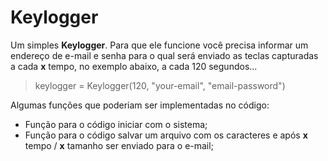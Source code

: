 # Keylogger

Um simples **Keylogger**. Para que ele funcione você precisa informar um endereço de e-mail e senha para o qual será enviado as teclas capturadas a cada **x** tempo, no exemplo abaixo, a cada 120 segundos...

> keylogger = Keylogger(120, "your-email", "email-password")

Algumas funções que poderiam ser implementadas no código:

+ Função para o código iniciar com o sistema;
+ Função para o código salvar um arquivo com os caracteres e após **x** tempo / **x** tamanho ser enviado para o e-mail;